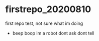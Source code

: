 # firstrepo_20200810

first repo test, not sure what im doing

- beep boop im a robot dont ask dont tell
